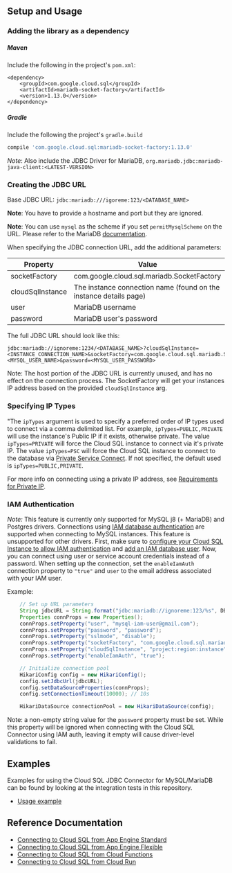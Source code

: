 
## Setup and Usage

### Adding the library as a dependency

##### Maven
Include the following in the project's `pom.xml`:
```maven-pom
<dependency>
    <groupId>com.google.cloud.sql</groupId>
    <artifactId>mariadb-socket-factory</artifactId>
    <version>1.13.0</version>
</dependency>
```

##### Gradle
Include the following the project's `gradle.build`
```gradle
compile 'com.google.cloud.sql:mariadb-socket-factory:1.13.0'
```
*Note*: Also include the JDBC Driver for MariaDB, `org.mariadb.jdbc:mariadb-java-client:<LATEST-VERSION>`

### Creating the JDBC URL

Base JDBC URL: `jdbc:mariadb:///igoreme:123/<DATABASE_NAME>`

**Note**: You have to provide a hostname and port but they are ignored.

**Note**: You can use `mysql` as the scheme if you set `permitMysqlScheme` on the URL.
Please refer to the MariaDB [documentation](https://mariadb.com/kb/en/about-mariadb-connector-j/#jdbcmysql-scheme-compatibility).

When specifying the JDBC connection URL, add the additional parameters:

| Property         | Value                                                          |
| ---------------- |----------------------------------------------------------------|
| socketFactory    | com.google.cloud.sql.mariadb.SocketFactory                     |
| cloudSqlInstance | The instance connection name (found on the instance details page) |
| user             | MariaDB username                                               |
| password         | MariaDB user's password                                        |

The full JDBC URL should look like this:
```
jdbc:mariadb://ignoreme:1234/<DATABASE_NAME>?cloudSqlInstance=<INSTANCE_CONNECTION_NAME>&socketFactory=com.google.cloud.sql.mariadb.SocketFactory&user=<MYSQL_USER_NAME>&password=<MYSQL_USER_PASSWORD>
```

Note: The host portion of the JDBC URL is currently unused, and has no effect on the connection process. The SocketFactory will get your instances IP address based on the provided `cloudSqlInstance` arg.

### Specifying IP Types

"The `ipTypes` argument is used to specify a preferred order of IP types used 
to connect via a comma delimited list. For example, `ipTypes=PUBLIC,PRIVATE` 
will use the instance's Public IP if it exists, otherwise private. The 
value `ipTypes=PRIVATE` will force the Cloud SQL instance to connect via 
it's private IP. The value `ipTypes=PSC` will force the Cloud SQL instance to 
connect to the database via [Private Service Connect](https://cloud.google.com/vpc/docs/private-service-connect). 
If not specified, the default used is `ipTypes=PUBLIC,PRIVATE`.

For more info on connecting using a private IP address, see [Requirements for Private IP](https://cloud.google.com/sql/docs/mysql/private-ip#requirements_for_private_ip).

### IAM Authentication
*Note:* This feature is currently only supported for MySQL j8 (+ MariaDB) and Postgres drivers.
Connections using
[IAM database authentication](https://cloud.google.com/sql/docs/mysql/iam-logins)
are supported when connecting to MySQL instances.
This feature is unsupported for other drivers. First, make sure to
[configure your Cloud SQL Instance to allow IAM authentication](https://cloud.google.com/sql/docs/mysql/create-edit-iam-instances#configure-iam-db-instance)
and
[add an IAM database user](https://cloud.google.com/sql/docs/mysql/create-manage-iam-users#creating-a-database-user).
Now, you can connect using user or service
account credentials instead of a password.
When setting up the connection, set the `enableIamAuth` connection property to `"true"` and `user`
to the email address associated with your IAM user.

Example:
```java
    // Set up URL parameters
    String jdbcURL = String.format("jdbc:mariadb://ignoreme:123/%s", DB_NAME);
    Properties connProps = new Properties();
    connProps.setProperty("user", "mysql-iam-user@gmail.com");
    connProps.setProperty("password", "password");
    connProps.setProperty("sslmode", "disable");
    connProps.setProperty("socketFactory", "com.google.cloud.sql.mariadb.SocketFactory");
    connProps.setProperty("cloudSqlInstance", "project:region:instance");
    connProps.setProperty("enableIamAuth", "true");

    // Initialize connection pool
    HikariConfig config = new HikariConfig();
    config.setJdbcUrl(jdbcURL);
    config.setDataSourceProperties(connProps);
    config.setConnectionTimeout(10000); // 10s

    HikariDataSource connectionPool = new HikariDataSource(config);
```

Note: a non-empty string value for the `password` property must be set. While this property will
be ignored when connecting with the Cloud SQL Connector using IAM auth, leaving it empty will cause
driver-level validations to fail.

## Examples

Examples for using the Cloud SQL JDBC Connector for MySQL/MariaDB can be found by looking at the integration tests in this repository.
* [Usage example](../jdbc/mariadb/src/test/java/com/google/cloud/sql/mariadb/JdbcMariaDBIntegrationTests.java)

## Reference Documentation
* [Connecting to Cloud SQL from App Engine Standard](https://cloud.google.com/sql/docs/mysql/connect-app-engine-standard)
* [Connecting to Cloud SQL from App Engine Flexible](https://cloud.google.com/sql/docs/mysql/connect-app-engine-flexible)
* [Connecting to Cloud SQL from Cloud Functions](https://cloud.google.com/sql/docs/mysql/connect-functions)
* [Connecting to Cloud SQL from Cloud Run](https://cloud.google.com/sql/docs/mysql/connect-run)
